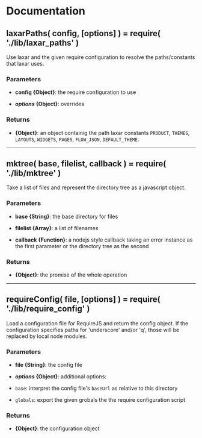 # Documentation

## laxarPaths( config, [options] ) = require( './lib/laxar_paths' )
Use laxar and the given require configuration to resolve
the paths/constants that laxar uses.

### Parameters
- **config {Object}**: the require configuration to use

- **_options_ {Object}**: overrides


### Returns
- **{Object}**: an object containig the path laxar constants `PRODUCT`,
`THEMES`, `LAYOUTS`, `WIDGETS`, `PAGES`, `FLOW_JSON`,
`DEFAULT_THEME`.

----

## mktree( base, filelist, callback ) = require( './lib/mktree' )
Take a list of files and represent the directory tree
as a javascript object.

### Parameters
- **base {String}**: the base directory for files

- **filelist {Array}**: a list of filenames

- **callback {Function}**: a nodejs style callback taking an error instance as
the first parameter or the directory tree as the second


### Returns
- **{Object}**: the promise of the whole operation

----

## requireConfig( file, [options] ) = require( './lib/require_config' )
Load a configuration file for RequireJS and return
the config object.
If the configuration specifies paths for 'underscore' and/or
'q', those will be replaced by local node modules.

### Parameters
- **file {String}**: the config file

- **_options_ {Objecŧ}**: additional options:
- `base`: interpret the config file's `baseUrl` as
relative to this directory
- `globals`: export the given grobals the the require
configuration script


### Returns
- **{Object}**: the configuration object

